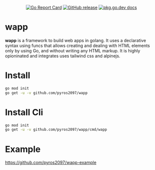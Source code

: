 <p align="center">
    <a href="https://goreportcard.com/report/github.com/pyros2097/wapp"><img src="https://goreportcard.com/badge/github.com/pyros2097/wapp" alt="Go Report Card"></a>
	<a href="https://GitHub.com/pyros2097/wapp/releases/"><img src="https://img.shields.io/github/release/pyros2097/wapp.svg" alt="GitHub release"></a>
	<a href="https://pkg.go.dev/github.com/pyros2097/wapp"><img src="https://img.shields.io/badge/dev-reference-007d9c?logo=go&logoColor=white&style=flat" alt="pkg.go.dev docs"></a>
</p>

# wapp

**wapp** is a framework to build web apps in golang.
It uses a declarative syntax using funcs that allows creating and dealing with HTML elements only by using Go, and without writing any HTML markup. It is highly opioninated and integrates uses tailwind css and alpinejs.

# Install

```sh
go mod init
go get -u -v github.com/pyros2097/wapp
```

# Install Cli

```sh
go mod init
go get -u -v github.com/pyros2097/wapp/cmd/wapp
```

# Example

https://github.com/pyros2097/wapp-example
